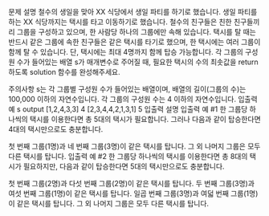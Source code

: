 문제 설명
철수의 생일을 맞아 XX 식당에서 생일 파티를 하기로 했습니다. 생일 파티를 하는 XX 식당까지는 택시를 타고 이동하기로 했습니다. 철수의 친구들은 친한 친구들끼리 그룹을 구성하고 있으며, 한 사람당 하나의 그룹에만 속해 있습니다. 택시를 탈 때는 반드시 같은 그룹에 속한 친구들은 같은 택시를 타기로 했으며, 한 택시에는 여러 그룹이 함께 탈 수 있습니다. 단, 택시에는 최대 4명까지 함께 탑승 가능합니다. 각 그룹의 구성원 수가 들어있는 배열 s가 매개변수로 주어질 때, 필요한 택시의 수의 최솟값을 return 하도록 solution 함수를 완성해주세요.

주의사항
s는 각 그룹별 구성원 수가 들어있는 배열이며, 배열의 길이(그룹의 수)는 100,000 이하의 자연수입니다.
각 그룹의 구성원 수는 4 이하의 자연수입니다.
입출력 예
s	output
[1,2,4,3,3]	4
[2,3,4,4,2,1,3,1]	5
입출력 설명
입출력 예 #1 
한 그룹당 하나씩의 택시를 이용한다면 총 5대의 택시가 필요합니다. 그러나 다음과 같이 탑승한다면 4대의 택시만으로도 충분합니다.

첫 번째 그룹(1명)과 네 번째 그룹(3명)이 같은 택시를 탑니다.
그 외 나머지 그룹은 모두 다른 택시를 탑니다.
입출력 예 #2 
한 그룹당 하나씩의 택시를 이용한다면 총 8대의 택시가 필요하지만, 다음과 같이 탑승한다면 5대의 택시만으로도 충분합니다.

첫 번째 그룹(2명)과 다섯 번째 그룹(2명)이 같은 택시를 탑니다.
두 번째 그룹(3명)과 여섯 번째 그룹(1명)이 같은 택시를 탑니다.
일곱 번째 그룹(3명)과 여덟 번째 그룹(1명)이 같은 택시를 탑니다.
그 외 나머지 그룹은 모두 다른 택시를 탑니다.